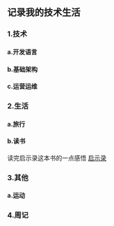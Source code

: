 ## 记录我的技术生活

### 1.技术
#### a.开发语言
#### b.基础架构
#### c.运营运维

### 2.生活
#### a.旅行
#### b.读书
读完启示录这本书的一点感悟 [启示录](https://github.com/raul-coder/notes/wiki/%E8%AF%BB%E4%B9%A6%E7%AC%94%E8%AE%B0-%E5%90%AF%E7%A4%BA%E5%BD%95)
### 3.其他
#### a.运动

### 4.周记

